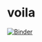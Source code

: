 # voila

[![Binder](https://mybinder.org/badge_logo.svg)](https://mybinder.org/v2/gh/leenaldA/voila/HEAD)
